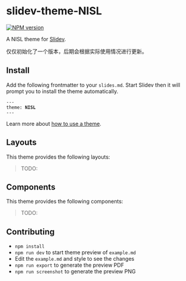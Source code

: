 # slidev-theme-NISL

[![NPM version](https://img.shields.io/npm/v/slidev-theme-nisl?color=3AB9D4&label=)](https://wclsww.npmjs.com/package/slidev-theme-nisl)

A NISL theme for [Slidev](https://github.com/slidevjs/slidev).

仅仅初始化了一个版本，后期会根据实际使用情况进行更新。

<!--
  Learn more about how to write a theme:
  https://sli.dev/themes/write-a-theme.html
--->

<!--
  run `npm run dev` to check out the slides for more details of how to start writing a theme
-->

<!--
  Put some screenshots here to demonstrate your theme

  Live demo: [...]
-->

## Install

Add the following frontmatter to your `slides.md`. Start Slidev then it will prompt you to install the theme automatically.

<pre><code>---
theme: <b>NISL</b>
---</code></pre>

Learn more about [how to use a theme](https://sli.dev/themes/use).

## Layouts

This theme provides the following layouts:

> TODO:

## Components

This theme provides the following components:

> TODO:

## Contributing

- `npm install`
- `npm run dev` to start theme preview of `example.md`
- Edit the `example.md` and style to see the changes
- `npm run export` to generate the preview PDF
- `npm run screenshot` to generate the preview PNG
